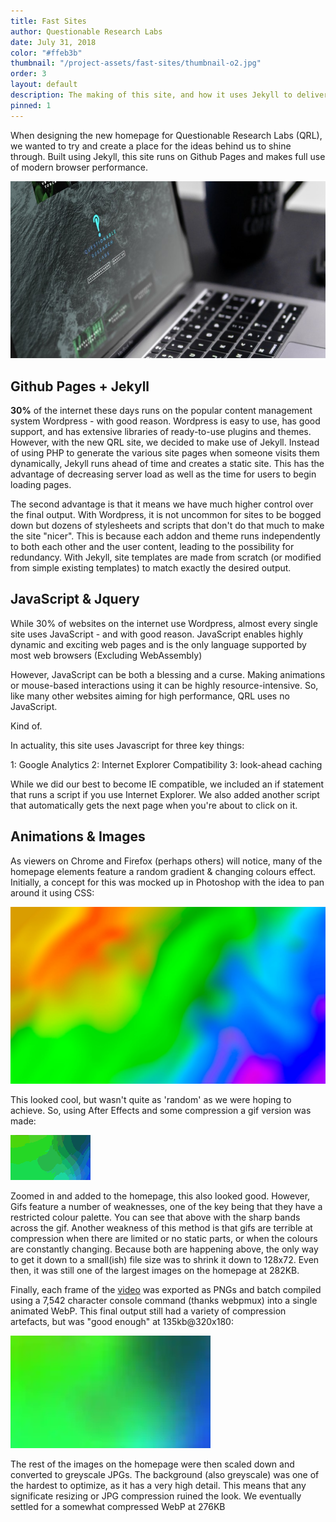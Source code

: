 ```yaml
---
title: Fast Sites
author: Questionable Research Labs
date: July 31, 2018
color: "#ffeb3b"
thumbnail: "/project-assets/fast-sites/thumbnail-o2.jpg"
order: 3
layout: default
description: The making of this site, and how it uses Jekyll to deliver blazing fast loading speeds.
pinned: 1
---
```


When designing the new homepage for Questionable Research Labs (QRL), we wanted to try and create a place for the ideas behind us to shine through. Built using Jekyll, this site runs on Github Pages and makes full use of modern browser performance.

![Homepage mockup](/project-assets/fast-sites/mock-o2.jpg)

## Github Pages + Jekyll

**30%** of the internet these days runs on the popular content management system Wordpress - with good reason. Wordpress is easy to use, has good support, and has extensive libraries of ready-to-use plugins and themes. However, with the new QRL site, we decided to make use of Jekyll. Instead of using PHP to generate the various site pages when someone visits them dynamically, Jekyll runs ahead of time and creates a static site. This has the advantage of decreasing server load as well as the time for users to begin loading pages.

The second advantage is that it means we have much higher control over the final output. With Wordpress, it is not uncommon for sites to be bogged down but dozens of stylesheets and scripts that don't do that much to make the site "nicer". This is because each addon and theme runs independently to both each other and the user content, leading to the possibility for redundancy. With Jekyll, site templates are made from scratch (or modified from simple existing templates) to match exactly the desired output.

## JavaScript & Jquery

While 30% of websites on the internet use Wordpress, almost every single site uses JavaScript - and with good reason. JavaScript enables highly dynamic and exciting web pages and is the only language supported by most web browsers (Excluding WebAssembly)

However, JavaScript can be both a blessing and a curse. Making animations or mouse-based interactions using it can be highly resource-intensive. So, like many other websites aiming for high performance, QRL uses no JavaScript.

Kind of.


In actuality, this site uses Javascript for three key things:

 1: Google Analytics
 2: Internet Explorer Compatibility
 3: look-ahead caching

While we did our best to become IE compatible, we included an if statement that runs a script if you use Internet Explorer. We also added another script that automatically gets the next page when you're about to click on it.

## Animations & Images
As viewers on Chrome and Firefox (perhaps others) will notice, many of the homepage elements feature a random gradient & changing colours effect. Initially, a concept for this was mocked up in Photoshop with the idea to pan around it using CSS:

![Initial gradient effect](/img/gradient-random.jpg)

This looked cool, but wasn't quite as 'random' as we were hoping to achieve. So, using After Effects and some compression a gif version was made:

![Gif gradient effect](/img/gradient-random.gif)

Zoomed in and added to the homepage, this also looked good. However, Gifs feature a number of weaknesses, one of the key being that they have a restricted colour palette. You can see that above with the sharp bands across the gif. Another weakness of this method is that gifs are terrible at compression when there are limited or no static parts, or when the colours are constantly changing. Because both are happening above, the only way to get it down to a small(ish) file size was to shrink it down to 128x72. Even then, it was still one of the largest images on the homepage at 282KB.

Finally, each frame of the [video](https://streamable.com/mqcs9) was exported as PNGs and batch compiled using a 7,542 character console command (thanks webpmux) into a single animated WebP. This final output still had a variety of compression artefacts, but was "good enough" at 135kb@320x180:

![Final gradient effect](/img/gradient-random.webp)

The rest of the images on the homepage were then scaled down and converted to greyscale JPGs. The background (also greyscale) was one of the hardest to optimize, as it has a very high detail. This means that any significate resizing or JPG compression ruined the look. We eventually settled for a somewhat compressed WebP at 276KB